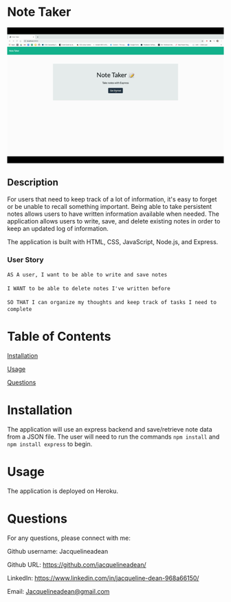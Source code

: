 # Note Taker

![Demo](Assets/demo.gif)

## Description

For users that need to keep track of a lot of information, it's easy to forget or be unable to recall something important. Being able to take persistent notes allows users to have written information available when needed. The application allows users to write, save, and delete existing notes in order to keep an updated log of information.

The application is built with HTML, CSS, JavaScript, Node.js, and Express.

### User Story

```
AS A user, I want to be able to write and save notes

I WANT to be able to delete notes I've written before

SO THAT I can organize my thoughts and keep track of tasks I need to complete
```

# Table of Contents
[Installation](#installation)

[Usage](#usage)

[Questions](#questions)

# Installation

The application will use an express backend and save/retrieve note data from a JSON file. The user will need to run the commands `npm install` and `npm install express` to begin.

# Usage 

The application is deployed on Heroku.

# Questions

For any questions, please connect with me:

Github username: Jacquelineadean

Github URL: https://github.com/jacquelineadean/

LinkedIn: https://www.linkedin.com/in/jacqueline-dean-968a66150/

Email: Jacquelineadean@gmail.com


